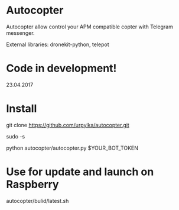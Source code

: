 Autocopter
==========

Autocopter allow control your APM compatible copter with Telegram messenger.

External libraries:
dronekit-python,
telepot

Code in development!
====================
23.04.2017

Install
=======
git clone https://github.com/urpylka/autocopter.git

sudo -s

python autocopter/autocopter.py $YOUR_BOT_TOKEN

Use for update and launch on Raspberry
======================================
autocopter/bulid/latest.sh